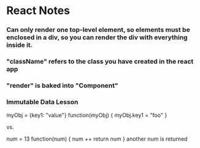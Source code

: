 # React Notes

### Can only render one top-level element, so elements must be enclosed in a div, so you can render the div with everything inside it.
### "className" refers to the class you have created in the react app
### "render" is baked into "Component"

### Immutable Data Lesson
myObj = {key1: "value"}
function(myObj) {
  myObj.key1 = "foo"
}

vs.

num = 13
function(num) {
  num ++
  return num
}
another num is returned


